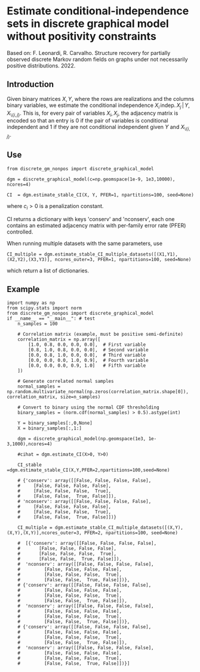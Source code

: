 # Estimate conditional-independence sets in discrete graphical model without positivity constraints
Based on: F. Leonardi, R. Carvalho. Structure recovery for partially observed discrete Markov random fields on graphs under not necessarily positive distributions. 2022.


## Introduction

Given binary matrices $`X,Y`$, where the rows are realizations and the columns binary variables, we estimate the conditional independence $`X_i\, \text{indep.}\, X_j \,|\, Y, X_{\setminus \{i,j\}}`$. 
This is, for every pair of variables $`X_i,X_j`$, the adjacency matrix is encoded so that an entry is $`0`$ if the pair of variables is conditional independent and $`1`$ if they are not conditional independent given $`Y`$ and $`X_{\setminus \{i,j\}}`$.

## Use
```
from discrete_gm_nonpos import discrete_graphical_model

dgm = discrete_graphical_model(c=np.geomspace(1e-9, 1e3,10000), ncores=4)

CI  = dgm.estimate_stable_CI(X, Y, PFER=1, npartitions=100, seed=None)
```
where $`c_i>0`$ is a penalization constant.

CI returns a dictionary with keys 'conserv' and 'nconserv', each one contains an estimated adjacency matrix with per-family error rate (PFER) controlled. 

When running multiple datasets with the same parameters, use 

```
CI_multiple = dgm.estimate_stable_CI_multiple_datasets([(X1,Y1),(X2,Y2),(X3,Y3)], ncores_outer=3, PFER=1, npartitions=100, seed=None)

```
which return a list of dictionaries.


## Example

```
import numpy as np
from scipy.stats import norm
from discrete_gm_nonpos import discrete_graphical_model
if __name__ == "__main__": # test
    n_samples = 100
    
    # Correlation matrix (example, must be positive semi-definite)
    correlation_matrix = np.array([
        [1.0, 0.8, 0.0, 0.0, 0.0],  # First variable
        [0.8, 1.0, 0.8, 0.0, 0.0],  # Second variable
        [0.0, 0.8, 1.0, 0.0, 0.0],  # Third variable
        [0.0, 0.0, 0.0, 1.0, 0.9],  # Fourth variable
        [0.0, 0.0, 0.0, 0.9, 1.0]   # Fifth variable
    ])
    
    # Generate correlated normal samples
    normal_samples = np.random.multivariate_normal(np.zeros(correlation_matrix.shape[0]), correlation_matrix, size=n_samples)
    
    # Convert to binary using the normal CDF thresholding
    binary_samples = (norm.cdf(normal_samples) > 0.5).astype(int)
    
    Y = binary_samples[:,0,None]
    X = binary_samples[:,1:]
    
    dgm = discrete_graphical_model(np.geomspace(1e3, 1e-3,1000),ncores=4)
    
    #cihat = dgm.estimate_CI(X>0, Y>0)
    
    CI_stable =dgm.estimate_stable_CI(X,Y,PFER=2,npartitions=100,seed=None)
    
    # {'conserv': array([[False, False, False, False],
    #     [False, False, False, False],
    #     [False, False, False,  True],
    #     [False, False,  True, False]]),
    # 'nconserv': array([[False, False, False, False],
    #     [False, False, False, False],
    #     [False, False, False,  True],
    #     [False, False,  True, False]])}
    
    CI_multiple = dgm.estimate_stable_CI_multiple_datasets([(X,Y),(X,Y),(X,Y)],ncores_outer=3, PFER=2, npartitions=100, seed=None)
    
    #  [{'conserv': array([[False, False, False, False],
    #       [False, False, False, False],
    #       [False, False, False,  True],
    #       [False, False,  True, False]]),
    #  'nconserv': array([[False, False, False, False],
    #         [False, False, False, False],
    #         [False, False, False,  True],
    #         [False, False,  True, False]])},
    # {'conserv': array([[False, False, False, False],
    #         [False, False, False, False],
    #         [False, False, False,  True],
    #         [False, False,  True, False]]),
    #  'nconserv': array([[False, False, False, False],
    #         [False, False, False, False],
    #         [False, False, False,  True],
    #         [False, False,  True, False]])},
    # {'conserv': array([[False, False, False, False],
    #         [False, False, False, False],
    #         [False, False, False,  True],
    #         [False, False,  True, False]]),
    #  'nconserv': array([[False, False, False, False],
    #         [False, False, False, False],
    #         [False, False, False,  True],
    #         [False, False,  True, False]])}]
```